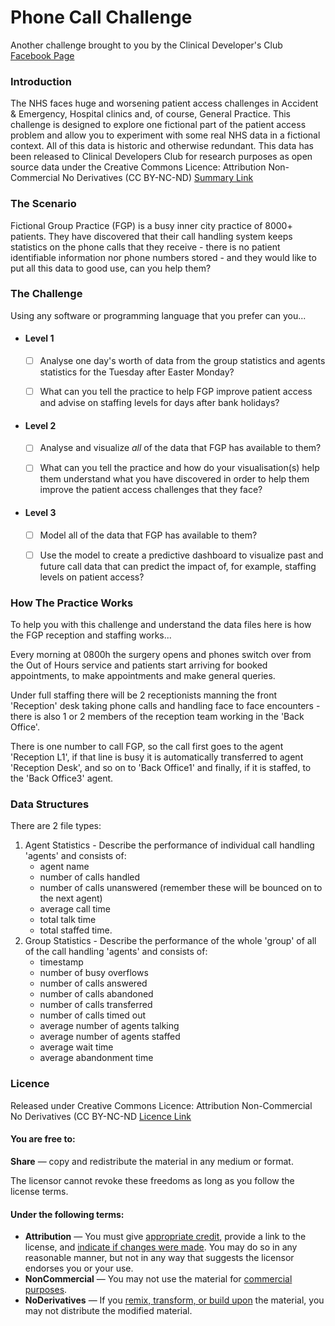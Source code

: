 # Phone Call Challenge #



Another challenge brought to you by the Clinical Developer's Club [Facebook Page](https://www.facebook.com/groups/257859457974818/)

### Introduction ###

The NHS faces huge and worsening patient access challenges in Accident & Emergency, Hospital clinics and, of course, General Practice. This challenge is designed to explore one fictional part of the patient access problem and allow you to experiment with some real NHS data in a fictional context. All of this data is historic and otherwise redundant. This data has been released to Clinical Developers Club for research purposes as open source data under the  Creative Commons Licence: Attribution Non-Commercial No Derivatives (CC BY-NC-ND) [Summary Link](https://creativecommons.org/licenses/by-nc-nd/4.0/)

### The Scenario

Fictional Group Practice (FGP) is a busy inner city practice of 8000+ patients. They have discovered that their call handling system keeps statistics on the phone calls that they receive - there is no patient identifiable information nor phone numbers stored - and they would like to put all this data to good use, can you help them?

### The Challenge ###

Using any software or programming language that you prefer can you...

- #### Level 1 ####

  - [ ] Analyse one day's worth of data from the group statistics and agents statistics for the Tuesday after Easter Monday? 


  - [ ] What can you tell the practice to help FGP improve patient access and advise on staffing levels for days after bank holidays?

- #### Level 2 ####

  - [ ] Analyse and visualize *all* of the data that FGP has available to them? 


  - [ ] What can you tell the practice and how do your visualisation(s) help them understand what you have discovered in order to help them improve the patient access challenges that they face?

- #### Level 3 ####

  - [ ] Model all of the data that FGP has available to them?


  - [ ] Use the model to create a predictive dashboard to visualize past and future call data that can predict the impact of, for example, staffing levels on patient access?

### How The Practice Works

To help you with this challenge and understand the data files here is how the FGP reception and staffing works...

Every morning at 0800h the surgery opens and phones switch over from the Out of Hours service and patients start arriving for booked appointments, to make appointments and make general queries. 

Under full staffing there will be 2 receptionists manning the front 'Reception' desk taking phone calls and handling face to face encounters - there is also 1 or 2 members of the reception team working in the 'Back Office'.

There is one number to call FGP, so the call first goes to the agent 'Reception L1', if that line is busy it is automatically transferred to agent 'Reception Desk', and so on to 'Back Office1' and finally, if it is staffed, to the 'Back Office3' agent.

### Data Structures

There are 2 file types:

1. Agent Statistics - Describe the performance of individual call handling 'agents' and consists of: 
   - agent name
   - number of calls handled 
   - number of calls unanswered (remember these will be bounced on to the next agent)
   - average call time
   - total talk time
   - total staffed time.
2. Group Statistics - Describe the performance of the whole 'group' of all of the call handling 'agents' and consists of:
   - timestamp
   - number of busy overflows
   - number of calls answered
   - number of calls abandoned 
   - number of calls transferred
   - number of calls timed out 
   - average number of agents talking 
   - average number of agents staffed 
   - average wait time 
   - average abandonment time

### Licence 

Released under Creative Commons Licence: Attribution Non-Commercial No Derivatives (CC BY-NC-ND [Licence Link](https://creativecommons.org/licenses/by-nc-nd/4.0/legalcode)

#### You are free to:

**Share** — copy and redistribute the material in any medium or format.

The licensor cannot revoke these freedoms as long as you follow the license terms.

#### Under the following terms:

- **Attribution** — You must give [appropriate credit](https://creativecommons.org/licenses/by-nc-nd/4.0/#), provide a link to the license, and [indicate if changes were made](https://creativecommons.org/licenses/by-nc-nd/4.0/#). You may do so in any reasonable manner, but not in any way that suggests the licensor endorses you or your use.
- **NonCommercial** — You may not use the material for [commercial purposes](https://creativecommons.org/licenses/by-nc-nd/4.0/#).
- **NoDerivatives** — If you [remix, transform, or build upon](https://creativecommons.org/licenses/by-nc-nd/4.0/#) the material, you may not distribute the modified material.





